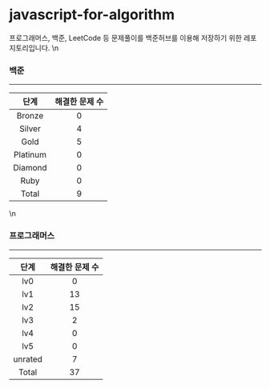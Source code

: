 
# javascript-for-algorithm

프로그래머스, 백준, LeetCode 등 문제풀이를 백준허브를 이용해 저장하기 위한 레포지토리입니다.
\n
  ### 백준
  ---
  |   단계   | 해결한 문제 수 |
  | :------: | :------------: |
  |  Bronze  |       0        |
  |  Silver  |       4        |
  |   Gold   |       5          |
  | Platinum |       0      |
  | Diamond  |       0       |
  |   Ruby   |       0          |
  |  Total   |       9         |
  \n
  ### 프로그래머스
  ---
  |   단계   | 해결한 문제 수 |
  | :------: | :------------:           |
  |   lv0    |       0        |
  |   lv1    |       13        |
  |   lv2    |       15        |
  |   lv3    |       2        |
  |   lv4    |       0        |
  |   lv5    |       0        |
  |  unrated |       7    |
  |  Total   |       37           |
  